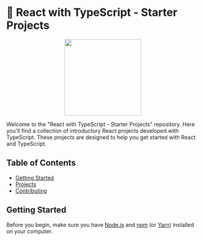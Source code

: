 # 🚀 React with TypeScript - Starter Projects

<div align="center">
  <img src="https://upload.wikimedia.org/wikipedia/commons/thumb/a/a7/React-icon.svg/640px-React-icon.svg.png" width="200">
</div>

Welcome to the "React with TypeScript - Starter Projects" repository. Here you'll find a collection of introductory React projects developed with TypeScript. These projects are designed to help you get started with React and TypeScript.

## Table of Contents

- [Getting Started](#getting-started)
- [Projects](#projects)
- [Contributing](#contributing)

## Getting Started

Before you begin, make sure you have [Node.js](https://nodejs.org/) and [npm](https://www.npmjs.com/) (or [Yarn](https://yarnpkg.com/)) installed on your computer.
